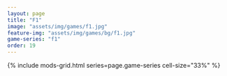 ```yaml
---
layout: page
title: "F1"
image: "assets/img/games/f1.jpg"
feature-img: "assets/img/games/bg/f1.jpg"
game-series: "f1"
order: 19
---
```


{% include mods-grid.html series=page.game-series cell-size="33%" %}